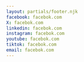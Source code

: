 ```yaml
---
layout: partials/footer.njk
facebook: facebok.com
X: facebok.com
linkedin: facebok.com
instagram: facebok.com
youtube: facebok.com
tiktok: facebok.com
email: facebok.com
---
```

